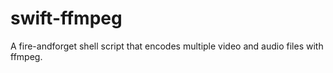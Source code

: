 # swift-ffmpeg
A fire-andforget shell script that encodes multiple video and audio files with ffmpeg.
